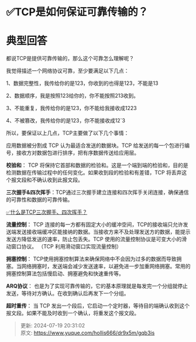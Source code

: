 # ✅TCP是如何保证可靠传输的？

# 典型回答


都说TCP是提供可靠传输的，那么这个可靠怎么理解呢？



我觉得描述一个网络协议可靠，至少要满足以下几点：



1、数据完整性，我传给你的是123，你收到的也得是123，不能是13

2、数据顺序，我是按照123给你的，你不能按照213收到。

3、不能重复，我传给你的是123，你不能给我接收成1223

4、不被篡改，我传给你的是123，你不能接收成12`3



所以，要保证以上几点，TCP主要做了以下几个事情：



应用数据被分割成 TCP 认为最适合发送的数据块。TCP 给发送的每一个包进行编号，接收方对数据包进行排序，把有序数据传送给应用层。



**校验和**： TCP 将保持它首部和数据的检验和。这是一个端到端的检验和，目的是检测数据在传输过程中的任何变化。如果收到段的检验和有差错，TCP 将丢弃这个报文段和不确认收到此报文段。



**三次握手&四次挥手**：TCP通过三次握手建立连接和四次挥手关闭连接，确保通信的可靠性和数据的可靠传输。



[✅什么是TCP三次握手、四次挥手？](https://www.yuque.com/hollis666/dr9x5m/gbsihwp8q22wc3cn)



**流量控制**： TCP 连接的每一方都有固定大小的缓冲空间，TCP的接收端只允许发送端发送接收端缓冲区能接纳的数据。当接收方来不及处理发送方的数据，能提示发送方降低发送的速率，防止包丢失。TCP 使用的流量控制协议是可变大小的滑动窗口协议。 （TCP 利用滑动窗口实现流量控制）



**拥塞控制**： TCP使用拥塞控制算法来确保网络中不会因为过多的数据而导致拥塞。当网络拥塞时，发送端会减少发送速率，以避免进一步加重网络拥塞。常用的拥塞控制算法包括慢启动、拥塞避免和快速重传等。



**ARQ协议**： 也是为了实现可靠传输的，它的基本原理就是每发完一个分组就停止发送，等待对方确认。在收到确认后再发下一个分组。



**超时重传**： 当 TCP 发出一个段后，它启动一个定时器，等待目的端确认收到这个报文段。如果不能及时收到一个确认，将重发这个报文段。





> 更新: 2024-07-19 20:31:02  
> 原文: <https://www.yuque.com/hollis666/dr9x5m/gqb3is>